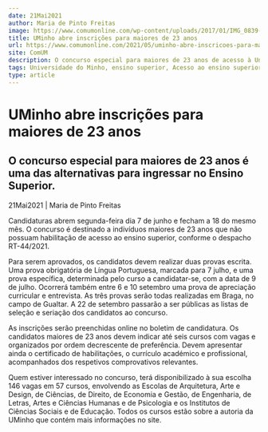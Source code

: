 ```yaml
---
date: 21Mai2021
author: Maria de Pinto Freitas
image: https://www.comumonline.com/wp-content/uploads/2017/01/IMG_0839-T55-1500x1000.jpg
title: UMinho abre inscrições para maiores de 23 anos
url: https://www.comumonline.com/2021/05/uminho-abre-inscricoes-para-maiores-de-23-anos/
site: ComUM
description: O concurso especial para maiores de 23 anos de acesso à Universidade do Minho é uma das alternativas para ingressar no Ensino Superior.
tags: Universidade do Minho, ensino superior, Acesso ao ensino superior, maiores de 23 anos
type: article
---
```



# UMinho abre inscrições para maiores de 23 anos

## O concurso especial para maiores de 23 anos é uma das alternativas para ingressar no Ensino Superior.

21Mai2021 | Maria de Pinto Freitas

Candidaturas abrem segunda-feira dia 7 de junho e fecham a 18 do mesmo mês. O concurso é destinado a indivíduos maiores de 23 anos que não possuam habilitação de acesso ao ensino superior, conforme o despacho RT-44/2021.

Para serem aprovados, os candidatos devem realizar duas provas escrita. Uma prova obrigatória de Língua Portuguesa, marcada para 7 julho, e uma prova específica, determinada pelo curso a candidatar-se, com a data de 9 de julho. Ocorrerá também entre 6 e 10 setembro uma prova de apreciação curricular e entrevista. As três provas serão todas realizadas em Braga, no campo de Gualtar. A 22 de setembro passarão a ser públicas as listas de seleção e seriação dos candidatos ao concurso.

As inscrições serão preenchidas online no boletim de candidatura. Os candidatos maiores de 23 anos devem indicar até seis cursos com vagas e organizados por ordem decrescente de preferência. Devem apresentar ainda o certificado de habilitações, o currículo académico e profissional, acompanhados dos respetivos comprovativos relevantes.

Quem estiver interessado no concurso, terá disponibilizado à sua escolha 146 vagas em 57 cursos, envolvendo as Escolas de Arquitetura, Arte e Design, de Ciências, de Direito, de Economia e Gestão, de Engenharia, de Letras, Artes e Ciências Humanas e de Psicologia e os Institutos de Ciências Sociais e de Educação. Todos os cursos estão sobre a autoria da UMinho que contém mais informações no site.


